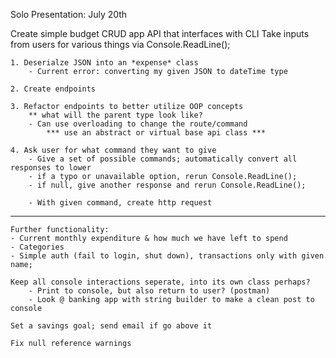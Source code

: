 Solo Presentation: July 20th

Create simple budget CRUD app API that interfaces with CLI
Take inputs from users for various things via Console.ReadLine();
    
    1. Deserialze JSON into an *expense* class
        - Current error: converting my given JSON to dateTime type

    2. Create endpoints
    
    3. Refactor endpoints to better utilize OOP concepts        
        ** what will the parent type look like?
        - Can use overloading to change the route/command
            *** use an abstract or virtual base api class ***

    4. Ask user for what command they want to give
        - Give a set of possible commands; automatically convert all responses to lower
        - if a typo or unavailable option, rerun Console.ReadLine();
        - if null, give another response and rerun Console.ReadLine();

        - With given command, create http request

--------------------------------------------------------------------------------

    Further functionality:
    - Current monthly expenditure & how much we have left to spend
    - Categories
    - Simple auth (fail to login, shut down), transactions only with given name;

    Keep all console interactions seperate, into its own class perhaps?
        - Print to console, but also return to user? (postman)
        - Look @ banking app with string builder to make a clean post to console
    
    Set a savings goal; send email if go above it

    Fix null reference warnings


    